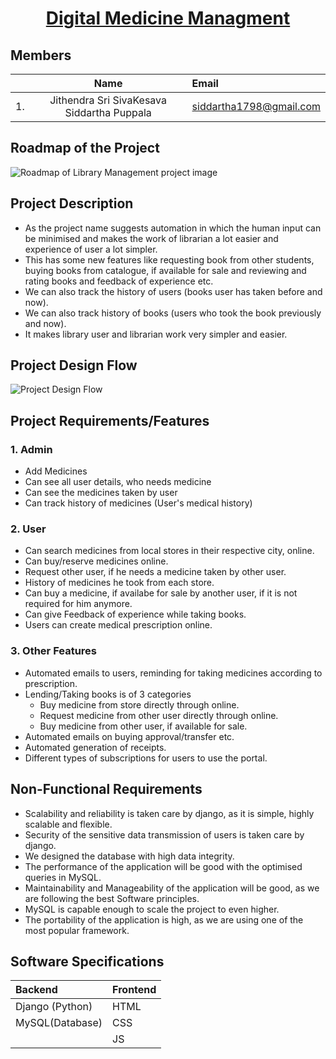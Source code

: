 <a href="https://jithendra1798.pythonanywhere.com/"><h1 align = "center">Digital Medicine Managment</h1></a>

## Members
||Name|Email|
|---:|:---:|:---|
|1.| Jithendra Sri SivaKesava Siddartha Puppala | <siddartha1798@gmail.com> |

## Roadmap of the Project
![Roadmap of Library Management project image](https://raw.githubusercontent.com/jithendra1798/SE-Project/main/assets/Library%20Roadmap.jpg)

## Project Description
* As the project name suggests automation in which the human input can be minimised and makes the work of librarian a lot easier and experience of user a lot simpler.
* This has some new features like requesting book from other students, buying books from catalogue, if available for sale and reviewing and rating books and feedback of experience etc.  
* We can also track the history of users (books user has taken before and now).  
* We can also track history of books (users who took the book previously and now).  
* It makes library user and librarian work very simpler and easier.  

## Project Design Flow
![Project Design Flow](https://raw.githubusercontent.com/jithendra1798/SE-Project/main/library/comingsoon/index.png)

## Project Requirements/Features

### 1. Admin
 * Add Medicines
 * Can see all user details, who needs medicine
 * Can see the medicines taken by user
 * Can track history of medicines (User's medical history)


### 2. User

- Can search medicines from local stores in their respective city, online.
- Can buy/reserve medicines online.
- Request other user, if he needs a medicine taken by other user.
- History of medicines he took from each store.
- Can buy a medicine, if availabe for sale by another user, if it is not required for him anymore.
- Can give Feedback of experience while taking books.
- Users can create medical prescription online.

### 3. Other Features
- Automated emails to users, reminding for taking medicines according to prescription.
- Lending/Taking books is of 3 categories
    - Buy medicine from store directly through online.
    - Request medicine from other user directly through online.
    - Buy medicine from other user, if available for sale.
- Automated emails on buying approval/transfer etc.
- Automated generation of receipts.
- Different types of subscriptions for users to use the portal.

## Non-Functional Requirements
- Scalability and reliability is taken care by django, as it is simple, highly scalable and flexible.
- Security of the sensitive data transmission of users is taken care by django.
- We designed the database with high data integrity.
-  The performance of the application will be good with the optimised queries in MySQL.
- Maintainability and Manageability of the application will be good, as we are following the best Software principles.
- MySQL is capable enough to scale the project to even higher.
- The portability of the application is high, as we are using one of the most popular framework.

## Software Specifications
|Backend|Frontend|
|:---|:---|
|Django (Python)|HTML|
MySQL(Database)|CSS|
|   |JS|
